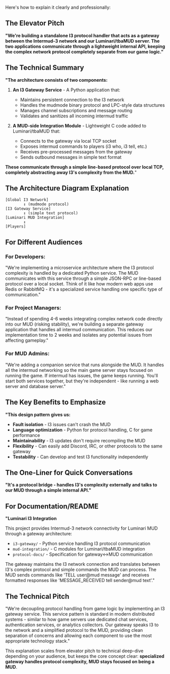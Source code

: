 Here's how to explain it clearly and professionally:

## The Elevator Pitch

**"We're building a standalone I3 protocol handler that acts as a gateway between the Intermud-3 network and our Luminari/tbaMUD server. The two applications communicate through a lightweight internal API, keeping the complex network protocol completely separate from our game logic."**

## The Technical Summary

**"The architecture consists of two components:**

1. **An I3 Gateway Service** - A Python application that:
   - Maintains persistent connection to the I3 network
   - Handles the mudmode binary protocol and LPC-style data structures
   - Manages channel subscriptions and message routing
   - Validates and sanitizes all incoming intermud traffic

2. **A MUD-side Integration Module** - Lightweight C code added to Luminari/tbaMUD that:
   - Connects to the gateway via local TCP socket
   - Exposes intermud commands to players (i3 who, i3 tell, etc.)
   - Receives pre-processed messages from the gateway
   - Sends outbound messages in simple text format

**These communicate through a simple line-based protocol over local TCP, completely abstracting away I3's complexity from the MUD.**"

## The Architecture Diagram Explanation

```
[Global I3 Network]
        ↕ (mudmode protocol)
[I3 Gateway Service]
        ↕ (simple text protocol)  
[Luminari MUD Integration]
        ↕
[Players]
```

## For Different Audiences

### For Developers:
"We're implementing a microservice architecture where the I3 protocol complexity is handled by a dedicated Python service. The MUD communicates with this service through a simple JSON-RPC or line-based protocol over a local socket. Think of it like how modern web apps use Redis or RabbitMQ - it's a specialized service handling one specific type of communication."

### For Project Managers:
"Instead of spending 4-6 weeks integrating complex network code directly into our MUD (risking stability), we're building a separate gateway application that handles all intermud communication. This reduces our implementation time to 2 weeks and isolates any potential issues from affecting gameplay."

### For MUD Admins:
"We're adding a companion service that runs alongside the MUD. It handles all the intermud networking so the main game server stays focused on running the game. If intermud has issues, the game keeps running. You'll start both services together, but they're independent - like running a web server and database server."

## The Key Benefits to Emphasize

**"This design pattern gives us:**
- **Fault isolation** - I3 issues can't crash the MUD
- **Language optimization** - Python for protocol handling, C for game performance  
- **Maintainability** - I3 updates don't require recompiling the MUD
- **Flexibility** - Can easily add Discord, IRC, or other protocols to the same gateway
- **Testability** - Can develop and test I3 functionality independently

## The One-Liner for Quick Conversations

**"It's a protocol bridge - handles I3's complexity externally and talks to our MUD through a simple internal API."**

## For Documentation/README

**"Luminari I3 Integration**

This project provides Intermud-3 network connectivity for Luminari MUD through a gateway architecture:

- `i3-gateway/` - Python service handling I3 protocol communication
- `mud-integration/` - C modules for Luminari/tbaMUD integration  
- `protocol-docs/` - Specification for gateway<->MUD communication

The gateway maintains the I3 network connection and translates between I3's complex protocol and simple commands the MUD can process. The MUD sends commands like 'TELL user@mud message' and receives formatted responses like 'MESSAGE_RECEIVED tell sender@mud text'."

## The Technical Pitch

"We're decoupling protocol handling from game logic by implementing an I3 gateway service. This service pattern is standard in modern distributed systems - similar to how game servers use dedicated chat services, authentication services, or analytics collectors. Our gateway speaks I3 to the network and a simplified protocol to the MUD, providing clean separation of concerns and allowing each component to use the most appropriate technology stack."

This explanation scales from elevator pitch to technical deep-dive depending on your audience, but keeps the core concept clear: **specialized gateway handles protocol complexity, MUD stays focused on being a MUD**.